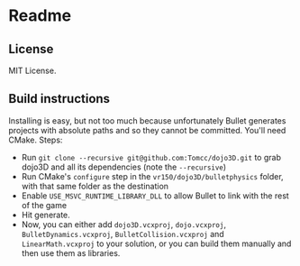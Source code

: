 # Readme

## License
MIT License.

## Build instructions

Installing is easy, but not too much because unfortunately Bullet generates projects with absolute paths and so they cannot be committed.
You'll need CMake.
Steps:

* Run `git clone --recursive git@github.com:Tomcc/dojo3D.git` to grab dojo3D and all its dependencies (note the `--recursive`)
* Run CMake's `configure` step in the `vr150/dojo3D/bulletphysics` folder, with that same folder as the destination
* Enable `USE_MSVC_RUNTIME_LIBRARY_DLL` to allow Bullet to link with the rest of the game
* Hit generate.
* Now, you can either add `dojo3D.vcxproj`, `dojo.vcxproj`, `BulletDynamics.vcxproj`, `BulletCollision.vcxproj` and `LinearMath.vcxproj` to your solution, or you can build them manually and then use them as libraries.